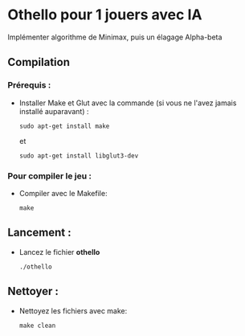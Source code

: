 
# Othello pour 1 jouers avec IA

Implémenter algorithme de Minimax, puis un élagage Alpha-beta

## Compilation

### Prérequis :
- Installer Make et Glut avec la commande (si vous ne l'avez jamais installé auparavant) :
    ```
    sudo apt-get install make
    ```
  et
    ```
    sudo apt-get install libglut3-dev
    ```
  
### Pour compiler le jeu :
- Compiler avec le Makefile:
    ```
    make
    ```

## Lancement :
- Lancez le fichier **othello**
    ```
    ./othello
    ```

## Nettoyer :
- Nettoyez les fichiers avec make:
  ```
  make clean
  ```

